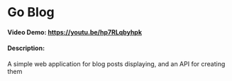 # Go Blog
#### Video Demo:  https://youtu.be/hp7RLqbyhpk
#### Description:
A simple web application for blog posts displaying, and an API for creating them